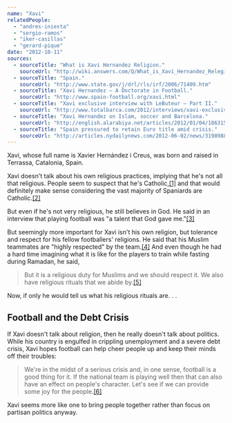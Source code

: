 ```yaml
---
name: "Xavi"
relatedPeople:
  - "andres-iniesta"
  - "sergio-ramos"
  - "iker-casillas"
  - "gerard-pique"
date: "2012-10-11"
sources:
  - sourceTitle: "What is Xavi Hernandez Religion."
    sourceUrl: "http://wiki.answers.com/Q/What_is_Xavi_Hernandez_Relegion"
  - sourceTitle: "Spain."
    sourceUrl: "http://www.state.gov/j/drl/rls/irf/2006/71409.htm"
  - sourceTitle: "Xavi Hernandez – A Doctorate in Football."
    sourceUrl: "http://www.spain-football.org/xavi.html"
  - sourceTitle: "Xavi exclusive interview with LeButeur – Part II."
    sourceUrl: "http://www.totalbarca.com/2012/interviews/xavi-exclusive-interview-with-le-buteur-part-ii/"
  - sourceTitle: "Xavi Hernandez on Islam, soccer and Barcelona."
    sourceUrl: "http://english.alarabiya.net/articles/2012/01/04/186315.html"
  - sourceTitle: "Spain pressured to retain Euro title amid crisis."
    sourceUrl: "http://articles.nydailynews.com/2012-06-02/news/31989888_1_coach-vicente-del-bosque-spanish-triumph-euro-title"
---
```


Xavi, whose full name is Xavier Hernández i Creus, was born and raised in Terrassa, Catalonia, Spain.

Xavi doesn't talk about his own religious practices, implying that he's not all that religious. People seem to suspect that he's Catholic,<a class="source-citation" href="http://wiki.answers.com/Q/What_is_Xavi_Hernandez_Relegion" title="What is Xavi Hernandez Religion.">[1]</a> and that would definitely make sense considering the vast majority of Spaniards are Catholic.<a class="source-citation" href="http://www.state.gov/j/drl/rls/irf/2006/71409.htm" title="Spain.">[2]</a>

But even if he's not very religious, he still believes in God. He said in an interview that playing football was "a talent that God gave me."<a class="source-citation" href="http://www.spain-football.org/xavi.html" title="Xavi Hernandez – A Doctorate in Football.">[3]</a>

But seemingly more important for Xavi isn't his own religion, but tolerance and respect for his fellow footballers' religions. He said that his Muslim teammates are "highly respected" by the team.<a class="source-citation" href="http://www.totalbarca.com/2012/interviews/xavi-exclusive-interview-with-le-buteur-part-ii/" title="Xavi exclusive interview with LeButeur – Part II.">[4]</a> And even though he had a hard time imagining what it is like for the players to train while fasting during Ramadan, he said,

>But it is a religious duty for Muslims and we should respect it. We also have religious rituals that we abide by.<a class="source-citation" href="http://english.alarabiya.net/articles/2012/01/04/186315.html" title="Xavi Hernandez on Islam, soccer and Barcelona.">[5]</a>

Now, if only he would tell us what his religious rituals are. . .


## Football and the Debt Crisis

If Xavi doesn't talk about religion, then he really doesn't talk about politics. While his country is engulfed in crippling unemployment and a severe debt crisis, Xavi hopes football can help cheer people up and keep their minds off their troubles:

>We're in the midst of a serious crisis and, in one sense, football is a good thing for it. If the national team is playing well then that can also have an effect on people's character. Let's see if we can provide some joy for the people.<a class="source-citation" href="http://articles.nydailynews.com/2012-06-02/news/31989888_1_coach-vicente-del-bosque-spanish-triumph-euro-title" title="Spain pressured to retain Euro title amid crisis.">[6]</a>

Xavi seems more like one to bring people together rather than focus on partisan politics anyway.